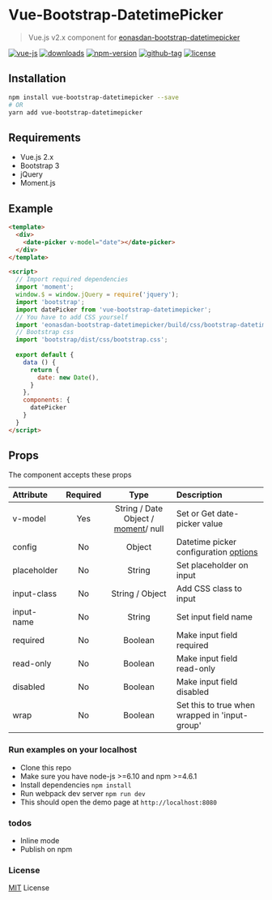 # Vue-Bootstrap-DatetimePicker

> Vue.js v2.x component for [eonasdan-bootstrap-datetimepicker](https://github.com/Eonasdan/bootstrap-datetimepicker/)

[![vue-js](https://img.shields.io/badge/vue.js-2.x-brightgreen.svg?maxAge=604800)](https://github.com/ankurk91/vue-bootstrap-datetimepicker/)
[![downloads](https://img.shields.io/npm/dt/vue-bootstrap-datetimepicker.svg)](https://www.npmjs.com/package/vue-bootstrap-datetimepicker)
[![npm-version](https://img.shields.io/npm/v/vue-bootstrap-datetimepicker.svg)](https://www.npmjs.com/package/vue-bootstrap-datetimepicker)
[![github-tag](https://img.shields.io/github/tag/ankurk91/vue-bootstrap-datetimepicker.svg?maxAge=1800)](https://github.com/ankurk91/vue-bootstrap-datetimepicker/)
[![license](https://img.shields.io/github/license/ankurk91/vue-bootstrap-datetimepicker.svg?maxAge=1800)]()


## Installation
```bash
npm install vue-bootstrap-datetimepicker --save
# OR
yarn add vue-bootstrap-datetimepicker
```

## Requirements
* Vue.js 2.x
* Bootstrap 3
* jQuery
* Moment.js
    
## Example
```html
<template>
  <div>
    <date-picker v-model="date"></date-picker>
  </div>
</template>

<script>
  // Import required dependencies
  import 'moment';
  window.$ = window.jQuery = require('jquery');
  import 'bootstrap';
  import datePicker from 'vue-bootstrap-datetimepicker';
  // You have to add CSS yourself
  import 'eonasdan-bootstrap-datetimepicker/build/css/bootstrap-datetimepicker.css';
  // Bootstrap css  
  import 'bootstrap/dist/css/bootstrap.css';
  
  export default {    
    data () {
      return {
        date: new Date(),       
      }
    },
    components: {
      datePicker
    }
  }
</script>
```

## Props
The component accepts these props

| Attribute    | Required   | Type               | Description      |
| :---         |  :---:     | :---:              | :---            |
| v-model      |  Yes       | String / Date Object / [moment](https://momentjs.com/)/ null | Set or Get date-picker value |
| config       |  No        | Object             | Datetime picker configuration [options](http://eonasdan.github.io/bootstrap-datetimepicker/Options/)|
| placeholder  |  No        | String             | Set placeholder on input |
| input-class  |  No        | String / Object    | Add CSS class to input  |
| input-name   |  No        | String             | Set input field name  |
| required     |  No        | Boolean            | Make input field required |
| read-only    |  No        | Boolean            | Make input field read-only |
| disabled     |  No        | Boolean            | Make input field disabled |
| wrap         |  No        | Boolean            | Set this to true when wrapped in 'input-group' |


### Run examples on your localhost
* Clone this repo
* Make sure you have node-js >=6.10 and npm >=4.6.1
* Install dependencies
``
npm install
``
* Run webpack dev server
``
npm run dev
``
* This should open the demo page at ``http://localhost:8080``

### todos
* Inline mode
* Publish on npm

### License
[MIT](LICENSE.txt) License
